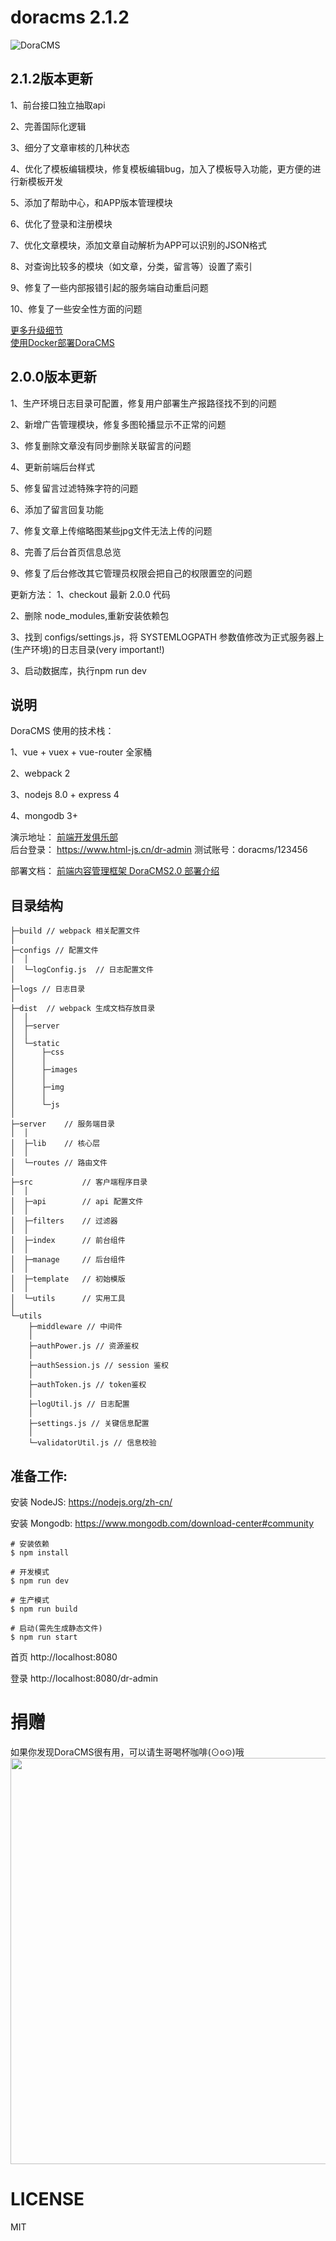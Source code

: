 # doracms 2.1.2

![DoraCMS](https://www.html-js.cn/upload/images/ueditor/1056072974769197056.jpg "DoraCMS")

## 2.1.2版本更新
1、前台接口独立抽取api 

2、完善国际化逻辑

3、细分了文章审核的几种状态

4、优化了模板编辑模块，修复模板编辑bug，加入了模板导入功能，更方便的进行新模板开发

5、添加了帮助中心，和APP版本管理模块

6、优化了登录和注册模块

7、优化文章模块，添加文章自动解析为APP可以识别的JSON格式

8、对查询比较多的模块（如文章，分类，留言等）设置了索引

9、修复了一些内部报错引起的服务端自动重启问题

10、修复了一些安全性方面的问题

[更多升级细节](https://www.html-js.cn/details/ryJwj5rTE.html)   
[使用Docker部署DoraCMS](https://www.html-js.cn/details/Bkw5AepT4.html)   


## 2.0.0版本更新
1、生产环境日志目录可配置，修复用户部署生产报路径找不到的问题

2、新增广告管理模块，修复多图轮播显示不正常的问题

3、修复删除文章没有同步删除关联留言的问题

4、更新前端后台样式

5、修复留言过滤特殊字符的问题

6、添加了留言回复功能

7、修复文章上传缩略图某些jpg文件无法上传的问题

8、完善了后台首页信息总览

9、修复了后台修改其它管理员权限会把自己的权限置空的问题

更新方法： 
1、checkout 最新 2.0.0 代码

2、删除 node_modules,重新安装依赖包

3、找到 configs/settings.js，将 SYSTEMLOGPATH 参数值修改为正式服务器上(生产环境)的日志目录(very important!)

3、启动数据库，执行npm run dev 


## 说明

DoraCMS 使用的技术栈：

1、vue + vuex + vue-router 全家桶

2、webpack 2

3、nodejs 8.0 + express 4

4、mongodb 3+

演示地址： [前端开发俱乐部](https://www.html-js.cn)   
后台登录： https://www.html-js.cn/dr-admin     测试账号：doracms/123456

部署文档： [前端内容管理框架 DoraCMS2.0 部署介绍](https://www.html-js.cn/details/ryn2kSWqZ.html)   

## 目录结构

```
├─build // webpack 相关配置文件
│
├─configs // 配置文件
│  │  
│  └─logConfig.js  // 日志配置文件
│ 
├─logs // 日志目录
│
├─dist  // webpack 生成文档存放目录
│  │
│  ├─server
│  │
│  └─static
│      ├─css
│      │
│      ├─images
│      │
│      ├─img
│      │
│      └─js
│
├─server    // 服务端目录
│  │
│  ├─lib    // 核心层
│  │
│  └─routes // 路由文件
│
├─src           // 客户端程序目录
│  │
│  ├─api        // api 配置文件
│  │
│  ├─filters    // 过滤器
│  │
│  ├─index      // 前台组件
│  │
│  ├─manage     // 后台组件
│  │
│  ├─template   // 初始模版
│  │
│  └─utils      // 实用工具
│
└─utils
    ├─middleware // 中间件
    │
    ├─authPower.js // 资源鉴权
    │
    ├─authSession.js // session 鉴权
    │
    ├─authToken.js // token鉴权
    │
    ├─logUtil.js // 日志配置
    │
    ├─settings.js // 关键信息配置
    │
    └─validatorUtil.js // 信息校验

```





## 准备工作:
安装 NodeJS:
https://nodejs.org/zh-cn/

安装 Mongodb:
https://www.mongodb.com/download-center#community

```shell
# 安装依赖
$ npm install

# 开发模式
$ npm run dev

# 生产模式
$ npm run build

# 启动(需先生成静态文件)
$ npm run start
```

首页
http://localhost:8080

登录
http://localhost:8080/dr-admin

# 捐赠
如果你发现DoraCMS很有用，可以请生哥喝杯咖啡(⊙o⊙)哦
<img width="650" src="http://cdn.html-js.cn/payme.jpg" alt="">

# LICENSE

MIT
